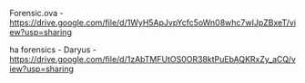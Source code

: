 Forensic.ova - https://drive.google.com/file/d/1WyH5ApJvpYcfc5oWn08whc7wIJpZBxeT/view?usp=sharing

ha forensics - Daryus -  https://drive.google.com/file/d/1zAbTMFUtOS0OR38ktPuEbAQKRxZy_aCQ/view?usp=sharing
